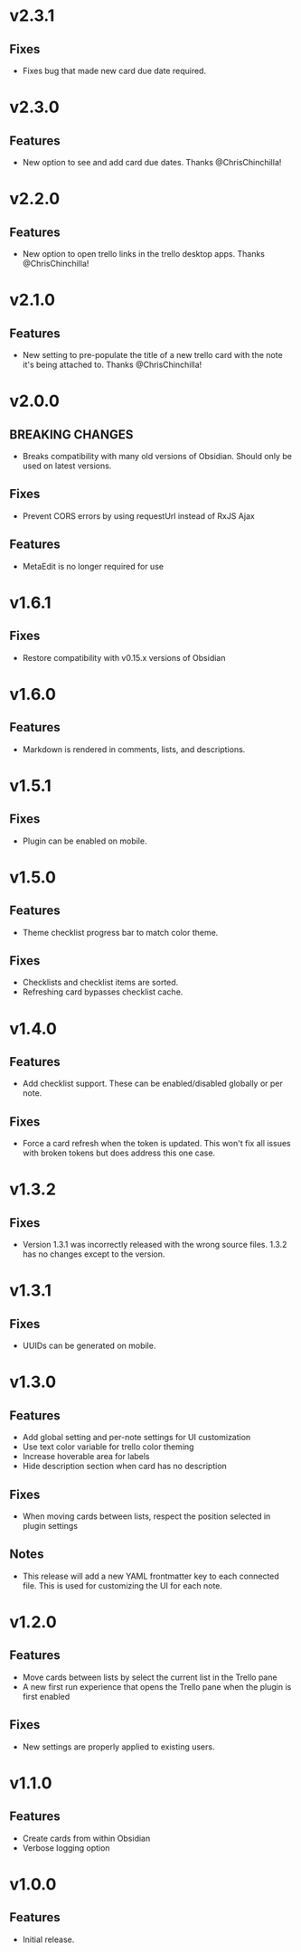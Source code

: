 # v2.3.1

## Fixes

- Fixes bug that made new card due date required.

# v2.3.0

## Features

- New option to see and add card due dates. Thanks @ChrisChinchilla!

# v2.2.0

## Features

- New option to open trello links in the trello desktop apps. Thanks @ChrisChinchilla!

# v2.1.0

## Features

- New setting to pre-populate the title of a new trello card with the note it's being attached to. Thanks @ChrisChinchilla!

# v2.0.0

## BREAKING CHANGES

- Breaks compatibility with many old versions of Obsidian. Should only be used on latest versions.

## Fixes

- Prevent CORS errors by using requestUrl instead of RxJS Ajax

## Features

- MetaEdit is no longer required for use

# v1.6.1

## Fixes

- Restore compatibility with v0.15.x versions of Obsidian

# v1.6.0

## Features

- Markdown is rendered in comments, lists, and descriptions.

# v1.5.1

## Fixes

- Plugin can be enabled on mobile.

# v1.5.0

## Features

- Theme checklist progress bar to match color theme.

## Fixes

- Checklists and checklist items are sorted.
- Refreshing card bypasses checklist cache.

# v1.4.0

## Features

- Add checklist support. These can be enabled/disabled globally or per note.

## Fixes

- Force a card refresh when the token is updated. This won't fix all issues with broken tokens but does address this one case.

# v1.3.2

## Fixes

- Version 1.3.1 was incorrectly released with the wrong source files. 1.3.2 has no changes except to the version.

# v1.3.1

## Fixes

- UUIDs can be generated on mobile.

# v1.3.0

## Features

- Add global setting and per-note settings for UI customization
- Use text color variable for trello color theming
- Increase hoverable area for labels
- Hide description section when card has no description

## Fixes

- When moving cards between lists, respect the position selected in plugin settings

## Notes

- This release will add a new YAML frontmatter key to each connected file. This is used for customizing the UI for each note.

# v1.2.0

## Features

- Move cards between lists by select the current list in the Trello pane
- A new first run experience that opens the Trello pane when the plugin is first enabled

## Fixes

- New settings are properly applied to existing users.

# v1.1.0

## Features

- Create cards from within Obsidian
- Verbose logging option

# v1.0.0

## Features

- Initial release.
